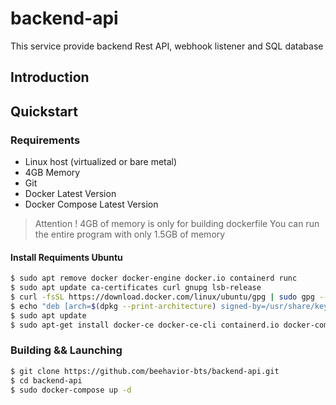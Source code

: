 # backend-api

This service provide backend Rest API, webhook listener and SQL database

## Introduction

## Quickstart

### Requirements 

- Linux host (virtualized or bare metal)
- 4GB Memory
- Git
- Docker Latest Version
- Docker Compose Latest Version

> Attention ! 4GB of memory is only for building dockerfile
> You can run the entire program with only 1.5GB of memory

#### Install Requiments Ubuntu

```sh
$ sudo apt remove docker docker-engine docker.io containerd runc
$ sudo apt update ca-certificates curl gnupg lsb-release
$ curl -fsSL https://download.docker.com/linux/ubuntu/gpg | sudo gpg --dearmor -o /usr/share/keyrings/docker-archive-keyring.gpg
$ echo "deb [arch=$(dpkg --print-architecture) signed-by=/usr/share/keyrings/docker-archive-keyring.gpg] https://download.docker.com/linux/ubuntu $(lsb_release -cs) stable" | sudo tee /etc/apt/sources.list.d/docker.list > /dev/null
$ sudo apt update
$ sudo apt-get install docker-ce docker-ce-cli containerd.io docker-compose git
```

### Building && Launching

```sh
$ git clone https://github.com/beehavior-bts/backend-api.git
$ cd backend-api
$ sudo docker-compose up -d
```